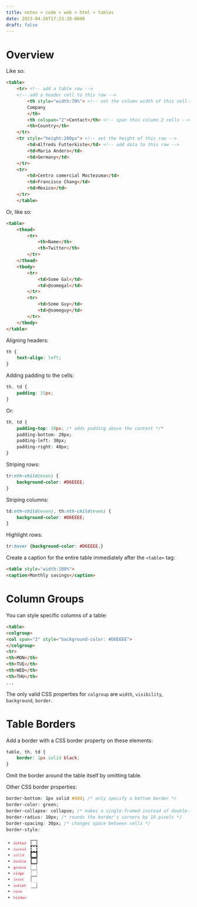```yaml
---
title: notes > code > web > html > tables
date: 2023-04-26T17:23:20-0600
draft: false
---
```

# Overview
Like so:
```html
<table>
    <tr> <!-- add a table row -->
    <!-- add a header cell to this row -->
        <th style="width:70%"> <!-- set the column width of this cell-->
        Company
        </th>
        <th colspan="2">Contact</th> <!-- span this column 2 cells -->
        <th>Country</th>
    </tr>
    <tr style="height:200px"> <!-- set the height of this row -->
        <td>Alfreds Futterkiste</td> <!-- add data to this row -->
        <td>Maria Anders</td>
        <td>Germany</td>
    </tr>
    <tr>
        <td>Centro comercial Moctezuma</td>
        <td>Francisco Chang</td>
        <td>Mexico</td>
    </tr>
    </table>
```

Or, like so:
```html
<table>
    <thead>
        <tr>
            <th>Name</th>
            <th>Twitter</th>
        </tr>
    </thead>
    <tbody>
        <tr>
            <td>Some Gal</td>
            <td>@somegal</td>
        </tr>
        <tr>
            <td>Some Guy</td>
            <td>@someguy</td>
        </tr>
    </tbody>
</table>
```

Aligning headers:
```css
th {
    text-align: left;
}
```
Adding padding to the cells:
```css
th, td {
    padding: 15px;
}
```
Or:
```css
th, td {
    padding-top: 10px; /* adds padding above the content */*
    padding-bottom: 20px;
    padding-left: 30px;
    padding-right: 40px;
}
```

Striping rows:
```css
tr:nth-child(even) {
    background-color: #D6EEEE;
}
```
Striping columns:
```css
td:nth-child(even), th:nth-child(even) {
    background-color: #D6EEEE;
}
```

Highlight rows:
```css
tr:hover {background-color: #D6EEEE;}
```
Create a caption for the entire table immediately after the `<table>` tag:
```html
<table style="width:100%">
<caption>Monthly savings</caption>
```

# Column Groups
You can style specific columns of a table:
```html
<table>
<colgroup>
<col span="2" style="background-color: #D6EEEE">
</colgroup>
<tr>
<th>MON</th>
<th>TUE</th>
<th>WED</th>
<th>THU</th>
...
```
The only valid CSS properties for `colgroup` are `width`, `visibility`, `background`, `border`.

# Table Borders
Add a border with a CSS border property on these elements:
```css
table, th, td {
    border: 1px solid black;
}
```
Omit the border around the table itself by omitting table.

Other CSS border properties:
```css
border-bottom: 1px solid #ddd; /* only specify a bottom border */
border-color: green;
border-collapse: collapse; /* makes a single-framed instead of double-framed border */
border-radius: 10px; /* rounds the border's corners by 10 pixels */
border-spacing: 30px; /* changes space between cells */
border-style:
```
<img src="xHTML_Tables-image1.png" style="width:0.94167in;height:1.83333in" />
